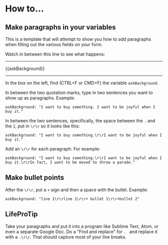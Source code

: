 # How to...
## Make paragraphs in your variables

This is a template that will attempt to show you how to add paragraphs when filling out the various fields on your form.

Watch in between this line to see what happens:

----------

{{askBackground}}

----------

In the box on the left, find (CTRL+F or CMD+F) the variable `askBackground`.

In between the two quotation marks, type in two sentences you want to show up as paragraphs. Example:

`askBackground: "I want to buy something. I want to be joyful when I buy it."`

In between the two sentences, specifically, the space between the `.` and the `I`, put in `\r\r` so it looks like this:

`askBackground: "I want to buy something.\r\rI want to be joyful when I buy it."`

Add an `\r\r` for each paragraph. For example:

`askBackground: "I want to buy something.\r\rI want to be joyful when I buy it.\r\rIn fact, I want to be moved to throw a parade."`

## Make bullet points

After the `\r\r`, put a `+` sign and then a space with the bullet. Example:

`askBackground: "line 1\r\rline 2\r\r+ bullet 1\r\r+bullet 2"`

## LifeProTip

Take your paragraphs and put it into a program like Sublime Text, Atom, or even a separate Google Doc. Do a "Find and replace" for `. ` and replace it with a `.\r\r`. That should capture most of your line breaks.
